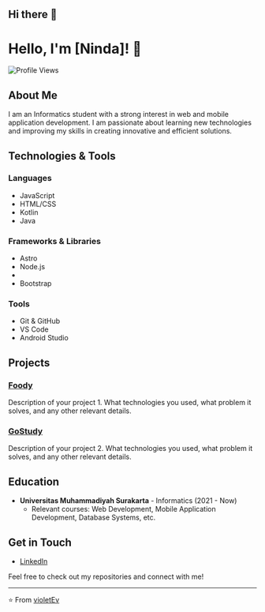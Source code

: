 ## Hi there 👋


# Hello, I'm [Ninda]! 👋

![Profile Views](https://komarev.com/ghpvc/?username=violetEv&color=blueviolet)

## About Me

I am an Informatics student with a strong interest in web and mobile application development. I am passionate about learning new technologies and improving my skills in creating innovative and efficient solutions.

## Technologies & Tools

### Languages
- JavaScript
- HTML/CSS
- Kotlin
- Java

### Frameworks & Libraries
- Astro
- Node.js
- 
- Bootstrap
  

### Tools
- Git & GitHub
- VS Code
- Android Studio

## Projects

### [Foody](https://github.com/violetEv/FoodAppMe)
Description of your project 1. What technologies you used, what problem it solves, and any other relevant details.

### [GoStudy](https://github.com/yourusername/GoStudy)
Description of your project 2. What technologies you used, what problem it solves, and any other relevant details.

## Education

- **Universitas Muhammadiyah Surakarta** - Informatics (2021 - Now)
  - Relevant courses: Web Development, Mobile Application Development, Database Systems, etc.

## Get in Touch

- [LinkedIn](https://www.linkedin.com/in/heyninda22)

Feel free to check out my repositories and connect with me!

---

⭐️ From [violetEv](https://github.com/violetEv)


<!--
**violetEv/violetEv** is a ✨ _special_ ✨ repository because its `README.md` (this file) appears on your GitHub profile.

Here are some ideas to get you started:

- 🔭 I’m currently working on ...
- 🌱 I’m currently learning ...
- 👯 I’m looking to collaborate on ...
- 🤔 I’m looking for help with ...
- 💬 Ask me about ...
- 📫 How to reach me: ...
- 😄 Pronouns: ...
- ⚡ Fun fact: ...
-->
